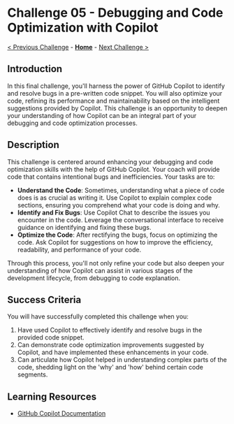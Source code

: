 # Challenge 05 - Debugging and Code Optimization with Copilot

[< Previous Challenge](./Challenge-04.md) - **[Home](../README.md)** - [Next Challenge >](./Challenge-06.md)

## Introduction
In this final challenge, you'll harness the power of GitHub Copilot to identify and resolve bugs in a pre-written code snippet. You will also optimize your code, refining its performance and maintainability based on the intelligent suggestions provided by Copilot. This challenge is an opportunity to deepen your understanding of how Copilot can be an integral part of your debugging and code optimization processes.

## Description
This challenge is centered around enhancing your debugging and code optimization skills with the help of GitHub Copilot. Your coach will provide code that contains intentional bugs and inefficiencies. Your tasks are to:

- **Understand the Code**: Sometimes, understanding what a piece of code does is as crucial as writing it. Use Copilot to explain complex code sections, ensuring you comprehend what your code is doing and why.
- **Identify and Fix Bugs**: Use Copilot Chat to describe the issues you encounter in the code. Leverage the conversational interface to receive guidance on identifying and fixing these bugs.
- **Optimize the Code**: After rectifying the bugs, focus on optimizing the code. Ask Copilot for suggestions on how to improve the efficiency, readability, and performance of your code.

Through this process, you'll not only refine your code but also deepen your understanding of how Copilot can assist in various stages of the development lifecycle, from debugging to code explanation.

## Success Criteria
You will have successfully completed this challenge when you:

1. Have used Copilot to effectively identify and resolve bugs in the provided code snippet.
2. Can demonstrate code optimization improvements suggested by Copilot, and have implemented these enhancements in your code.
3. Can articulate how Copilot helped in understanding complex parts of the code, shedding light on the 'why' and 'how' behind certain code segments.

## Learning Resources
- [GitHub Copilot Documentation](https://docs.github.com/en/copilot)

